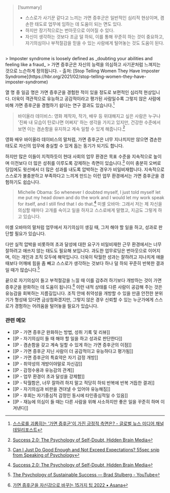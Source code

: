 >[!summary] 
>- 스스로가 사기꾼 같다고 느끼는 가면 증후군은 일반적인 심리적 현상이며, 겸손한 태도로 업무에 임하는 데 도움이 되는 면도 있다. 
>- 하지만 장기적으로는 번아웃으로 이어질 수 있다. 
>- 자신이 생각하는 것보다 조금 덜 하되, 이를 통해 꾸준히 하는 것이 중요하고, 자기의심이나 부적절감을 믿을 수 있는 사람에게 털어놓는 것도 도움이 된다.

<br>
> Imposter syndrome is loosely defined as _doubting your abilities and feeling like a fraud_ 
> 가면 증후군은 자신의 능력을 의심하고 사기꾼처럼 느껴지는 것으로 느슨하게 정의됩니다. - 출처: [Stop Telling Women They Have Imposter Syndrome](https://hbr.org/2021/02/stop-telling-women-they-have-imposter-syndrome)

열 명 중 일곱 명은 가면 증후군을 경험한 적이 있을 정도로 보편적인 심리적 현상입니다. 더욱이 객관적으로 유능하고 공감적이라고 평가된 사람일수록 그렇지 않은 사람에 비해 가면 증후군을 경험하기 쉽다는 연구 결과도 있습니다.[^1]

>바이올라 데이비스: 영화 제작자, 작가, 배우 등 위대해지고 싶은 사람은 누구나 '진짜 내 모습이 탄로나면 어쩌지' 하는 생각을 가지고 있지만, 건강한 수준에서 보면 이는 겸손함을 유지하고 계속 일할 수 있게 해줍니다.[^2]

영화 배우 바이올라 데이비스의 말처럼, 가면 증후군은 너무 지나치지만 않으면 겸손한 태도로 자신의 업무에 충실할 수 있게 돕는 동기가 되기도 합니다. 

하지만 많은 이들이 지적하듯이 현대 사회의 업무 환경은 목표 수준을 지속적으로 높이며 이전보다 더 많은 성취를 이루도록 강제하는 측면이 있습니다.[^3] 이미 충분히 오버로딩임에도 윗선에서 더 많은 성과를 내도록 압박하는 경우가 비일비재합니다. 지속적으로 스스로가 불충분하고 부족하다고 느끼게 만드는 이런 업무 환경에서는 가면 증후군을 경험하기도 쉽습니다.  

>Michelle Obama: So whenever I doubted myself, I just told myself let me put my head down and do the work and I would let my work speak for itself, and I still find that I do that.[^4]
>미셸 오바마: 그래서 저는 제 자신을 의심할 때마다 고개를 숙이고 일을 하자고 스스로에게 말했고, 지금도 그렇게 하고 있습니다.

미셸 오바마의 말처럼 업무에서 자기의심이 생길 때, 그저 해야 할 일을 하고, 성과로 판단할 필요가 있습니다. 

다만 실적 압박을 비롯하여 초과 달성에 대한 요구가 비일비재한 근무 환경에서는 너무 잘하려고 애쓰지 않는 태도도 필요해 보입니다. 과도한 업무로딩은 번아웃으로 이어지며, 이는 개인과 조직 모두에 해악입니다. 더욱이 탁월한 성과는 잘하려고 지나치게 애쓸 때보다 어깨에 힘을 좀 빼고 스스로가 생각하는 것보다 하나 덜 하되 꾸준히 반복한 결과일 때가 많습니다.[^5]

끝으로 자기의심이 들고 부적절감을 느낄 때 이를 감추려 하기보다 개방하는 것이 가면 증후군을 완화하는 데 도움이 됩니다.[^6] 이런 내적 상태를 다른 사람이 공감해 주는 것은 유능감을 회복하는 지름길입니다. 조직 안에 취약성을 개방할 수 있을 만큼 안전한 분위기가 형성돼 있다면 금상첨화겠지만, 그렇지 않은 경우 신뢰할 수 있는 누군가에게 스스로가 경험하는 어려움을 털어놓을 필요가 있습니다.
 


 
 
 

[^1]: [스스로를 괴롭히는 '가면 증후군'이 가진 긍정적 측면은? - 글로벌 뉴스 미디어 채널 데일리포스트](https://www.thedailypost.kr/news/articleView.html?idxno=87482#:~:text=%EC%8B%A4%EC%A0%9C%EB%A1%9C%20%EB%8F%99%EC%98%81%EC%83%81%20%EB%B6%84%EC%84%9D%20%EA%B2%B0%EA%B3%BC%20%EA%B0%80%EB%A9%B4%20%EC%A6%9D%ED%9B%84%EA%B5%B0%20%EA%B2%BD%ED%96%A5%EC%9D%84%20%EB%B3%B4%EC%9D%B4%EB%8A%94%20%EC%9D%98%EC%82%AC%EB%8A%94%20%EA%B7%B8%EB%A0%87%EC%A7%80%20%EC%95%8A%EC%9D%80%20%EC%9D%98%EC%82%AC%EC%97%90%20%EB%B9%84%ED%95%B4%20%EB%8D%94%20%EB%A7%8E%EC%9D%B4%20%ED%99%98%EC%9E%90%EC%99%80%20%EC%8B%9C%EC%84%A0%EC%9D%84%20%EB%A7%9E%EC%B6%94%EA%B3%A0%20%EB%AA%B8%EC%A7%93%20%EC%86%90%EC%A7%93%EC%9D%84%20%ED%95%98%EB%A9%B0%20%ED%99%98%EC%9E%90%EC%9D%98%20%EC%9D%B4%EC%95%BC%EA%B8%B0%EC%97%90%20%EA%B3%A0%EA%B0%9C%EB%A5%BC%20%EB%81%84%EB%8D%95%EC%98%80%EB%8B%A4.%20%EC%9D%B4%EB%9F%AC%ED%95%9C%20%EC%9A%94%EC%9D%B8%EB%93%A4%EC%9D%B4%20%ED%99%98%EC%9E%90%EB%93%A4%EB%A1%9C%EB%B6%80%ED%84%B0%20%EC%9C%A0%EB%8A%A5%ED%95%98%EB%8B%A4%EB%8A%94%20%ED%8F%89%EA%B0%80%EB%A5%BC%20%EC%9D%B4%EB%81%8C%EC%96%B4%EB%82%B4%EB%8A%94%20%EA%B2%83%EC%9C%BC%EB%A1%9C%20%EB%B3%B4%EC%9D%B8%EB%8B%A4.%C2%A0)
[^2]: [Success 2.0: The Psychology of Self-Doubt, Hidden Brain Media](https://hiddenbrain.org/podcast/the-psychology-of-self-doubt/)
[^3]: [Can I Just Do Good Enough and Not Exceed Expectations? 55sec snip from Speaking of Psychology](https://share.snipd.com/snip/c0c3c06c-1152-4710-a8b4-024cd093197f)
[^4]: [Success 2.0: The Psychology of Self-Doubt, Hidden Brain Media](https://hiddenbrain.org/podcast/the-psychology-of-self-doubt/)
[^5]: [The Psychology of Sustainable Success — Brad Stulberg - YouTube](https://www.youtube.com/watch?t=2179&v=5HR6A9ZvF-I&feature=youtu.be) 
[^6]: [가면 증후군을 자신감으로 바꾸는 15가지 팁 2022 • Asana](https://asana.com/ko/resources/impostor-syndrome)


### 관련 메모
- [[P - 가면 증후군 완화하는 방법, 성취 기록 및 리뷰]]
- [[P - 자기의심이 들 때 해야 할 일을 하고 성과로 판단한다]]
- [[P - 겸손함을 갖고 계속 일할 수 있게 하는 가면 증후군의 이점]]
- [[P - 가면 증후군 지닌 사람이 더 공감적이고 유능하다고 평가됨]]
- [[P - 가면 증후군의 특효약은 자기 감정 개방]]
- [[P - 취약성의 개방이야말로 자신감]]
- [[P - 감정수용과 유능감의 관계]]
- [[P - 업무 환경이 초과 달성을 강제함]]
- [[P - 탁월함은, 너무 잘하려 하지 말고 적당히 하되 반복에 반복 거듭한 결과]]
- [[P - 자기의심과 비판을 견뎌낼 수 있어야 유능해짐]]
- [[P - 후회는 자기중심적 감정인 동시에 타인중심적일 수 있음]]
- [[P - 재능에 의심이 들 때는 다른 사람을 위해 사소하지만 좋은 일을 꾸준히 하며 이겨낸다]]